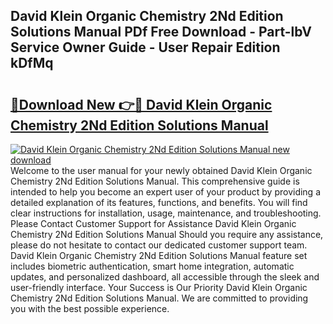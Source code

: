 ## David Klein Organic Chemistry 2Nd Edition Solutions Manual PDf Free Download - Part-lbV Service Owner Guide - User Repair Edition kDfMq

# <h2><a href="http://bc31064.oget.top/?id=David+Klein+Organic+Chemistry+2Nd+Edition+Solutions+Manual">🔗Download New 👉🔴 David Klein Organic Chemistry 2Nd Edition Solutions Manual</a></h2>

[![David Klein Organic Chemistry 2Nd Edition Solutions Manual new download](https://i.imgur.com/5g1atiW.png)](http://bc31064.oget.top/?id=David+Klein+Organic+Chemistry+2Nd+Edition+Solutions+Manual)
Welcome to the user manual for your newly obtained David Klein Organic Chemistry 2Nd Edition Solutions Manual. This comprehensive guide is intended to help you become an expert user of your product by providing a detailed explanation of its features, functions, and benefits. You will find clear instructions for installation, usage, maintenance, and troubleshooting. Please Contact Customer Support for Assistance David Klein Organic Chemistry 2Nd Edition Solutions Manual Should you require any assistance, please do not hesitate to contact our dedicated customer support team. David Klein Organic Chemistry 2Nd Edition Solutions Manual feature set includes biometric authentication, smart home integration, automatic updates, and personalized dashboard, all accessible through the sleek and user-friendly interface. Your Success is Our Priority David Klein Organic Chemistry 2Nd Edition Solutions Manual. We are committed to providing you with the best possible experience.
